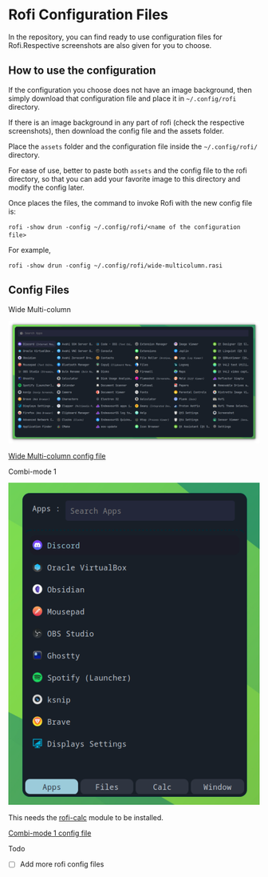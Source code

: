 # Rofi Configuration Files

In the repository, you can find ready to use configuration files for Rofi.Respective screenshots are also given for you to choose. 

## How to use the configuration

If the configuration you choose does not have an image background, then simply download that configuration file and place it in `~/.config/rofi` directory.

If there is an image background in any part of rofi (check the respective screenshots), then download the config file and the assets folder.

Place the `assets` folder and the configuration file inside the `~/.config/rofi/` directory.

For ease of use, better to paste both `assets` and the config file to the rofi directory, so that you can add your favorite image to this directory and modify the config later.

Once places the files, the command to invoke Rofi with the new config file is:

```
rofi -show drun -config ~/.config/rofi/<name of the configuration file>
```

For example, 

```
rofi -show drun -config ~/.config/rofi/wide-multicolumn.rasi
```

## Config Files

Wide Multi-column

![Wide Multi-column Rofi](./screenshots/wide-multicolumn.png)

[Wide Multi-column config file](./wide-multicolumn.rasi)

Combi-mode 1

![Rofi Combi Mode with several modes enabled.](./screenshots/rofi-combi-mode-.png)

This needs the [rofi-calc](https://github.com/svenstaro/rofi-calc) module to be installed.

[Combi-mode 1 config file](./combi-mode-1.rasi)

Todo
- [ ] Add more rofi config files